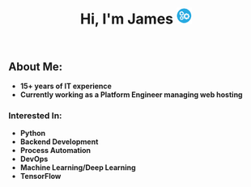 <p>
  <h1 align="center"><b>Hi, I'm James <img src="automationBlue.png" alt="" width="30"></h1>
</p>
<br />

## About Me:
- 15+ years of IT experience
- Currently working as a Platform Engineer managing web hosting

### Interested In:
- Python
- Backend Development
- Process Automation
- DevOps
- Machine Learning/Deep Learning
- TensorFlow

<!---
jrdowns/jrdowns is a ✨ special ✨ repository because its `README.md` (this file) appears on your GitHub profile.
You can click the Preview link to take a look at your changes.
--->
